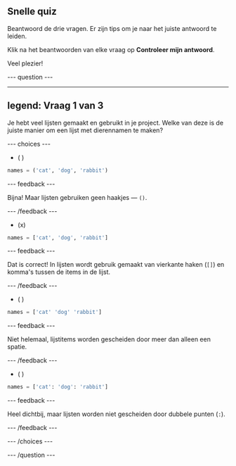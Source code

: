## Snelle quiz

Beantwoord de drie vragen. Er zijn tips om je naar het juiste antwoord te leiden.

Klik na het beantwoorden van elke vraag op **Controleer mijn antwoord**.

Veel plezier!

--- question ---

---
legend: Vraag 1 van 3
---

Je hebt veel lijsten gemaakt en gebruikt in je project. Welke van deze is de juiste manier om een lijst met dierennamen te maken?

--- choices ---

- ( )
```python
names = ('cat', 'dog', 'rabbit')
```

  --- feedback ---

  Bijna! Maar lijsten gebruiken geen haakjes — `()`.

  --- /feedback ---

- (x)
```python
names = ['cat', 'dog', 'rabbit']
```

  --- feedback ---

  Dat is correct! In lijsten wordt gebruik gemaakt van vierkante haken (`[]`) en komma's tussen de items in de lijst.

  --- /feedback ---

- ( )
```python
names = ['cat' 'dog' 'rabbit']
```

  --- feedback ---

  Niet helemaal, lijstitems worden gescheiden door meer dan alleen een spatie.

  --- /feedback ---

- ( )
```python
names = ['cat': 'dog': 'rabbit']
```

  --- feedback ---

  Heel dichtbij, maar lijsten worden niet gescheiden door dubbele punten (`:`).

  --- /feedback ---

--- /choices ---

--- /question ---

